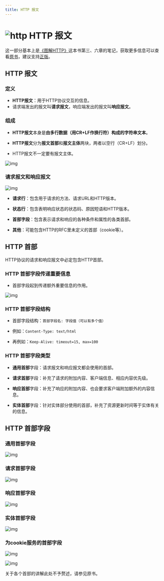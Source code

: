 ```yaml
---
title: HTTP 报文
---
```


# ![http](https://zhuye-1308301598.file.myqcloud.com/icons/http(2).png) HTTP 报文

这一部分基本上是[《图解HTTP》](https://www.itpanda.net/book/2)这本书第三、六章的笔记，获取更多信息可以查看[原书](https://book.douban.com/subject/25863515//)，建议支持[正版](https://item.jd.com/11449491.html)。

## HTTP 报文

### 定义

- **HTTP报文**：用于HTTP协议交互的信息。
- 请求端发出的报文叫**请求报文**，响应端发出的报文叫**响应报文**。

### 组成

- **HTTP报文**本身是**由多行数据（用CR+LF作换行符）构成的字符串文本**。
- **HTTP报文**分为**报文首部**和**报文主体**两块，两者以空行（CR+LF）划分。

- HTTP报文不一定要有报文主体。



![img](https://zhuye-1308301598.file.myqcloud.com/markdown/1583923295122-ae1702d7-90b0-46bd-9f5e-a80d7aacd961.png)



### 请求报文和响应报文

![img](https://zhuye-1308301598.file.myqcloud.com/markdown/1583921970907-43b99cc8-55c6-4aea-b34d-9d40b6590962.png)



- **请求行**：包含用于请求的方法、请求URL和HTTP版本。
- **状态行**：包含表明响应状态的状态码、原因短语和HTTP版本。

- **首部字段**：包含表示请求和响应的各种条件和属性的各类首部。
- **其他**：可能包含HTTP的RFC里未定义的首部（cookie等）。



## HTTP 首部

HTTP协议的请求和响应报文中必定包含HTTP首部。

### HTTP 首部字段传递重要信息

- 首部字段起到传递额外重要信息的作用。

![img](https://zhuye-1308301598.file.myqcloud.com/markdown/1583923527358-4658af95-47c1-4006-ab90-2f33a87421a0.png)

### HTTP 首部字段结构

- 首部字段结构：`首部字段名: 字段值（可以有多个值）`
- 例如：`Content-Type: text/html`

- 再例如：`Keep-Alive: timeout=15, max=100`



### HTTP 首部字段类型

- **通用首部**字段：请求报文和响应报文都会使用的首部。
- **请求首部**字段：补充了请求的附加内容、客户端信息、相应内容优先级。

- **响应首部**字段：补充了响应的附加内容、也会要求客户端附加额外的内容信息。
- **实体首部**字段：针对实体部分使用的首部，补充了资源更新时间等于实体有关的信息。



## HTTP 首部字段

### 通用首部字段

![img](https://zhuye-1308301598.file.myqcloud.com/markdown/1583924405730-7b3aaaa7-477a-4e9f-b956-17c237d7383f.png)



### 请求首部字段

![img](https://zhuye-1308301598.file.myqcloud.com/markdown/1583924433534-01a548be-fa7a-466b-98ed-251f8bad14f3.png)



### 响应首部字段

![img](https://zhuye-1308301598.file.myqcloud.com/markdown/1583924457404-0feb3bde-a703-43e2-85d7-a6ea0281b294.png)



### 实体首部字段

![img](https://zhuye-1308301598.file.myqcloud.com/markdown/1583924501413-47a3f08a-a9ab-473e-958c-ef57873bd4a1.png)

### 为cookie服务的首部字段

![img](https://zhuye-1308301598.file.myqcloud.com/markdown/1583924682868-620f2303-b273-4d03-9167-32bc23d368ca.png)

![img](https://zhuye-1308301598.file.myqcloud.com/markdown/1583924740045-7602ed8f-ec24-47da-b5d1-895d63b94196.png)



关于各个首部的讲解此处不予赘述，请参见原书。